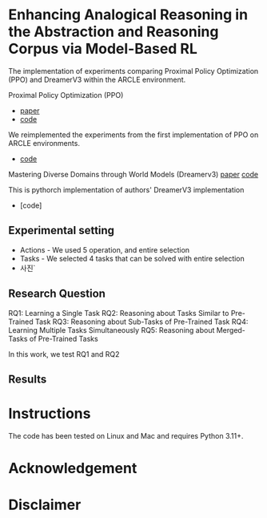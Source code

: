 # Enhancing Analogical Reasoning in the Abstraction and Reasoning Corpus via Model-Based RL
The implementation of experiments comparing Proximal Policy Optimization (PPO) and DreamerV3 within the ARCLE environment.



Proximal Policy Optimization (PPO)
- [paper](https://arxiv.org/pdf/1707.06347)
- [code](https://github.com/DLR-RM/stable-baselines3/blob/master/stable_baselines3/ppo/ppo.py)

We reimplemented the experiments from the first implementation of PPO on ARCLE environments.
- [code](https://github.com/ku-dmlab/arc_trajectory_generator)

Mastering Diverse Domains through World Models (Dreamerv3)
[paper](https://arxiv.org/pdf/2301.04104v1)
[code](https://github.com/NM512/dreamerv3-torch)

This is pythorch implementation of authors' DreamerV3 implementation 
- [code]


## Experimental setting
- Actions - We used 5 operation, and entire selection
- Tasks - We selected 4 tasks that can be solved with entire selection
- 사진`

## Research Question

 RQ1: Learning a Single Task
 RQ2: Reasoning about Tasks Similar to Pre-Trained Task
 RQ3: Reasoning about Sub-Tasks of Pre-Trained Task
 RQ4: Learning Multiple Tasks Simultaneously 
 RQ5: Reasoning about Merged-Tasks of Pre-Trained Tasks

In this work, we test RQ1 and RQ2

## Results

# Instructions
The code has been tested on Linux and Mac and requires Python 3.11+.

# Acknowledgement

# Disclaimer
